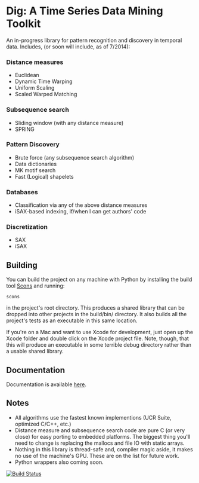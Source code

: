 Dig: A Time Series Data Mining Toolkit
=========================================

An in-progress library for pattern recognition and discovery in temporal data. Includes, (or soon will include, as of 7/2014):

### Distance measures
- Euclidean
- Dynamic Time Warping
- Uniform Scaling
- Scaled Warped Matching

### Subsequence search
- Sliding window (with any distance measure)
- SPRING

### Pattern Discovery
- Brute force (any subsequence search algorithm)
- Data dictionaries
- MK motif search
- Fast (Logical) shapelets

### Databases
- Classification via any of the above distance measures
- iSAX-based indexing, if/when I can get authors' code

### Discretization
- SAX
- iSAX


## Building

You can build the project on any machine with Python by installing the build tool [Scons](http://www.scons.org/doc/2.3.0/HTML/scons-user/x121.html) and running:

	scons

in the project's root directory. This produces a shared library that can be dropped into other projects in the build/bin/ directory. It also builds all the project's tests as an executable in this same location.

If you're on a Mac and want to use Xcode for development, just open up the Xcode folder and double click on the Xcode project file. Note, though, that this will produce an executable in some terrible debug directory rather than a usable shared library.

## Documentation

Documentation is available [here](http://mit-ddig.github.io/dig/index.html).

## Notes

- All algorithms use the fastest known implementions (UCR Suite, optimized C/C++, etc.)
- Distance measure and subsequence search code are pure C (or very close) for easy porting to embedded platforms. The biggest thing you'll need to change is replacing the mallocs and file IO with static arrays.
- Nothing in this library is thread-safe and, compiler magic aside, it makes no use of the machine's GPU. These are on the list for future work.
- Python wrappers also coming soon.


[![Build Status](https://travis-ci.org/dblalock/dig.svg?branch=master)](https://travis-ci.org/dblalock/dig)
